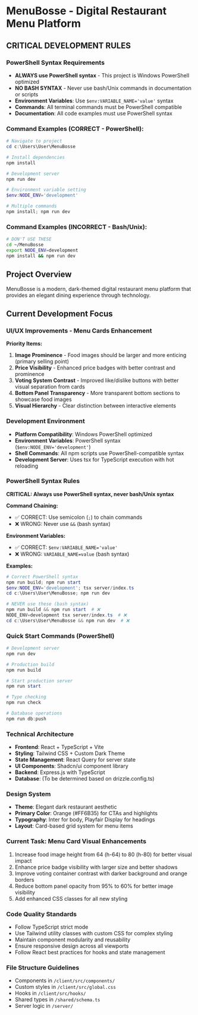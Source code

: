 # MenuBosse - Digital Restaurant Menu Platform

## CRITICAL DEVELOPMENT RULES

### PowerShell Syntax Requirements
- **ALWAYS use PowerShell syntax** - This project is Windows PowerShell optimized
- **NO BASH SYNTAX** - Never use bash/Unix commands in documentation or scripts
- **Environment Variables**: Use `$env:VARIABLE_NAME='value'` syntax
- **Commands**: All terminal commands must be PowerShell compatible
- **Documentation**: All code examples must use PowerShell syntax

### Command Examples (CORRECT - PowerShell):
```powershell
# Navigate to project
cd c:\Users\User\MenuBosse

# Install dependencies
npm install

# Development server
npm run dev

# Environment variable setting
$env:NODE_ENV='development'

# Multiple commands
npm install; npm run dev
```

### Command Examples (INCORRECT - Bash/Unix):
```bash
# DON'T USE THESE
cd ~/MenuBosse
export NODE_ENV=development
npm install && npm run dev
```

## Project Overview
MenuBosse is a modern, dark-themed digital restaurant menu platform that provides an elegant dining experience through technology.

## Current Development Focus
### UI/UX Improvements - Menu Cards Enhancement

**Priority Items:**
1. **Image Prominence** - Food images should be larger and more enticing (primary selling point)
2. **Price Visibility** - Enhanced price badges with better contrast and prominence
3. **Voting System Contrast** - Improved like/dislike buttons with better visual separation from cards
4. **Bottom Panel Transparency** - More transparent bottom sections to showcase food images
5. **Visual Hierarchy** - Clear distinction between interactive elements

### Development Environment
- **Platform Compatibility**: Windows PowerShell optimized
- **Environment Variables**: PowerShell syntax (`$env:NODE_ENV='development'`)
- **Shell Commands**: All npm scripts use PowerShell-compatible syntax
- **Development Server**: Uses tsx for TypeScript execution with hot reloading

### PowerShell Syntax Rules
**CRITICAL: Always use PowerShell syntax, never bash/Unix syntax**

**Command Chaining:**
- ✅ CORRECT: Use semicolon (`;`) to chain commands
- ❌ WRONG: Never use `&&` (bash syntax)

**Environment Variables:**
- ✅ CORRECT: `$env:VARIABLE_NAME='value'`
- ❌ WRONG: `VARIABLE_NAME=value` (bash syntax)

**Examples:**
```powershell
# Correct PowerShell syntax
npm run build; npm run start
$env:NODE_ENV='development'; tsx server/index.ts
cd c:\Users\User\MenuBosse; npm run dev

# NEVER use these (bash syntax)
npm run build && npm run start  # ❌
NODE_ENV=development tsx server/index.ts  # ❌
cd c:\Users\User\MenuBosse && npm run dev  # ❌
```

### Quick Start Commands (PowerShell)
```powershell
# Development server
npm run dev

# Production build
npm run build

# Start production server
npm run start

# Type checking
npm run check

# Database operations
npm run db:push
```

### Technical Architecture
- **Frontend**: React + TypeScript + Vite
- **Styling**: Tailwind CSS + Custom Dark Theme
- **State Management**: React Query for server state
- **UI Components**: Shadcn/ui component library
- **Backend**: Express.js with TypeScript
- **Database**: (To be determined based on drizzle.config.ts)

### Design System
- **Theme**: Elegant dark restaurant aesthetic
- **Primary Color**: Orange (#FF6B35) for CTAs and highlights
- **Typography**: Inter for body, Playfair Display for headings
- **Layout**: Card-based grid system for menu items

### Current Task: Menu Card Visual Enhancements
1. Increase food image height from 64 (h-64) to 80 (h-80) for better visual impact
2. Enhance price badge visibility with larger size and better shadows
3. Improve voting container contrast with darker background and orange borders
4. Reduce bottom panel opacity from 95% to 60% for better image visibility
5. Add enhanced CSS classes for all new styling

### Code Quality Standards
- Follow TypeScript strict mode
- Use Tailwind utility classes with custom CSS for complex styling
- Maintain component modularity and reusability
- Ensure responsive design across all viewports
- Follow React best practices for hooks and state management

### File Structure Guidelines
- Components in `/client/src/components/`
- Custom styles in `/client/src/global.css`
- Hooks in `/client/src/hooks/`
- Shared types in `/shared/schema.ts`
- Server logic in `/server/`
